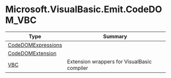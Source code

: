 ﻿
# Microsoft.VisualBasic.Emit.CodeDOM_VBC

|Type|Summary|
|----|-------|
|<a href="#" onClick="load('/docs/Microsoft.VisualBasic.Emit.CodeDOM_VBC/CodeDOMExpressions.md')">CodeDOMExpressions</a>||
|<a href="#" onClick="load('/docs/Microsoft.VisualBasic.Emit.CodeDOM_VBC/CodeDOMExtension.md')">CodeDOMExtension</a>||
|<a href="#" onClick="load('/docs/Microsoft.VisualBasic.Emit.CodeDOM_VBC/VBC.md')">VBC</a>|Extension wrappers for VisualBasic compiler|

